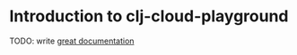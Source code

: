 # Introduction to clj-cloud-playground

TODO: write [great documentation](http://jacobian.org/writing/what-to-write/)
